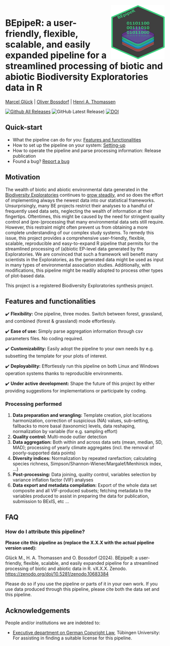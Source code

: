 <img align="right" width="170" height="170" src="https://github.com/marcelglueck/BEpipeR/blob/e902703f223bb39e01afaa7ae16f511b60ef39ca/BEpipeR_logo.png">

# BEpipeR: a user-friendly, flexible, scalable, and easily expanded pipeline for a streamlined processing of biotic and abiotic Biodiversity Exploratories data in R  
[Marcel Glück](https://orcid.org/0000-0002-9027-6750) | [Oliver Bossdorf](https://orcid.org/0000-0001-7504-6511) | [Henri A. Thomassen](https://orcid.org/0000-0002-9403-1291) 

[![Github All Releases](https://img.shields.io/github/downloads/marcelglueck/BEpipeR/total.svg)]() 
![GitHub Latest Release)](https://img.shields.io/github/v/release/marcelglueck/BEpipeR) 
[![DOI](https://zenodo.org/badge/734299181.svg)](https://zenodo.org/doi/10.5281/zenodo.10683384)


## Quick-start
- What the pipeline can do for you: [Features and functionalities](https://github.com/marcelglueck/BEpipeR/blob/main/README.md#features-and-functionalities)
- How to set up the pipeline on your system: [Setting-up](https://github.com/marcelglueck/BEpipeR/blob/main/setup_guide.md) 
- How to operate the pipeline and parse processing information: Release publication
- Found a bug? [Report a bug](https://github.com/marcelglueck/BEpipeR/issues)

## Motivation
The wealth of biotic and abiotic environmental data generated in the [Biodiversity
Exploratories](https://www.biodiversity-exploratories.de/en/) continues to [grow steadily](https://www.bexis.uni-jena.de/ddm/publicsearch/), 
and so does the effort of implementing always the
newest data into our statistical frameworks. Unsurprisingly, many BE projects restrict their analyses to a
handful of frequently used data sets, neglecting the wealth of information at their fingertips.
Oftentimes, this might be caused by the need for stringent quality control and (pre-)processing
that many environmental data sets still require. However, this restraint might often prevent us
from obtaining a more complete understanding of our complex study systems. To remedy this issue,
this project provides a comprehensive user-friendly, flexible, scalable, reproducible and easy-to-expand R pipeline that 
permits for the streamlined processing of (a)biotic EP-level data generated by the Exploratories.
We are convinced that such a framework will benefit many scientists in the Exploratories, as the 
generated data might be used as input in many types of environmental association studies. Additionally, 
with modifications, this pipeline might be readily adopted to process other types of plot-based data.

This project is a registered Biodiversity Exploratories synthesis project.

## Features and functionalities
✔️ **Flexibility:** One pipeline, three modes. Switch between forest, grassland, and combined (forest & grassland) mode effortlessly. 

✔️ **Ease of use:** Simply parse aggregation information through csv parameters files. No coding required.

✔️ **Customizability:** Easily adopt the pipeline to your own needs by e.g. subsetting the template for your plots of interest.

✔️ **Deployability:** Effortlessly run this pipeline on both Linux and Windows operation systems thanks to reproducible environments.

✔️ **Under active development:** Shape the future of this project by either providing suggestions for implementations or participate by coding.

### Processing performed
1. **Data preparation and wrangling:** Template creation, plot locations harmonization, correction of suspicious (NA) values, sub-setting, fallbacks to more basal (taxonomic) levels, data reshaping, normalization by variable (for e.g. sampling effort)
2. **Quality control:** Multi-mode outlier detection
3. **Data aggregation:** Both within and across data sets (mean, median, SD, MAD); processing of yearly climate aggregates (incl. the removal of poorly-supported data points)
4. **Diversity indices:** Normalization by repeated rarefaction; calculating species richness, Simpson/Shannon-Wiener/Margalef/Menhinick index, ...)
5. **Post-processing:** Data joining, quality control, variables selection by variance inflation factor (VIF) analyses
6. **Data export and metadata compilation:** Export of the whole data set composite and all VIF-produced subsets; fetching metadata to the variables produced to assist in preparing the data for publication, submission to BExIS, etc ...

## FAQ
### How do I attribute this pipeline?
**Please cite this pipeline as (replace the X.X.X with the actual pipeline version used):**

Glück M., H. A. Thomassen and O. Bossdorf (2024). BEpipeR: a user-friendly, flexible, scalable, and easily expanded pipeline for a streamlined processing of biotic and abiotic data in R. vX.X.X. Zenodo. https://zenodo.org/doi/10.5281/zenodo.10683384

Please do so if you use the pipeline or parts of it in your own work. If you use data produced through this pipeline, please cite both the data set and this pipeline.

## Acknowledgements
People and/or institutions we are indebted to:
- [Executive department on German Copyright Law](https://uni-tuebingen.de/en/facilities/university-library/publishing-research/publishing/copyright-law/), Tübingen University: For assisting in finding a suitable license for this pipeline.



